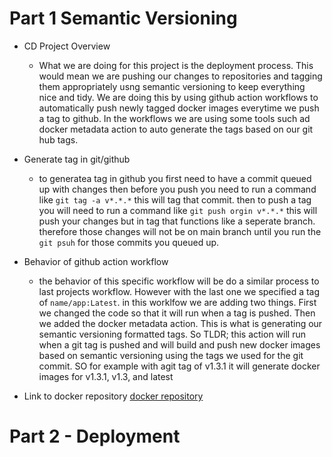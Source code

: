 # Part 1 Semantic Versioning

- CD Project Overview
	* What we are doing for this project is the deployment process. This would mean we are pushing our changes to repositories and tagging them appropriately usng semantic versioning to keep everything nice and tidy. We are doing this by using github action workflows to automatically push newly tagged docker images everytime we push a tag to github. In the workflows we are using some tools such ad docker metadata action to auto generate the tags based on our git hub tags.

- Generate tag in git/github
	* to generatea  tag in github you first need to have a commit queued up with changes then before you push you need to run a command like `git tag -a v*.*.*` this will tag that commit. then to push a tag you will need to run a command like `git push orgin v*.*.*` this will push your changes but in tag that functions like a seperate branch. therefore those changes will not be on main branch until you run the `git psuh` for those commits you queued up.

- Behavior of github action workflow
	* the behavior of this specific workflow will be do a similar process to last projects workflow. However with the last one we specified a tag of `name/app:Latest`. in this worklfow we are adding two things. First we changed the code so that it will run when a tag is pushed. Then we added the docker metadata action. This is what is generating our semantic versioning formatted tags. So TLDR; this action will run when a git tag is pushed and will build and push new docker images based on semantic versioning using the tags we used for the git commit. SO for example with agit tag of v1.3.1 it will generate docker images for v1.3.1, v1.3, and latest

- Link to docker repository
[docker repository](https://hub.docker.com/repository/docker/jmenker/project4/general)


# Part 2 - Deployment
